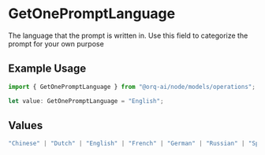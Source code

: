 # GetOnePromptLanguage

The language that the prompt is written in. Use this field to categorize the prompt for your own purpose

## Example Usage

```typescript
import { GetOnePromptLanguage } from "@orq-ai/node/models/operations";

let value: GetOnePromptLanguage = "English";
```

## Values

```typescript
"Chinese" | "Dutch" | "English" | "French" | "German" | "Russian" | "Spanish"
```